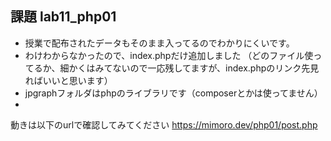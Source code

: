 ## 課題 lab11_php01

- 授業で配布されたデータもそのまま入ってるのでわかりにくいです。
- わけわからなかったので、index.phpだけ追加しました
    （どのファイル使ってるか、細かくはみてないので一応残してますが、index.phpのリンク先見ればいいと思います）
- jpgraphフォルダはphpのライブラリです（composerとかは使ってません）
- 

動きは以下のurlで確認してみてください
https://mimoro.dev/php01/post.php
